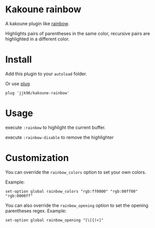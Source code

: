# Kakoune rainbow

A kakoune plugin like [rainbow](https://github.com/luochen1990/rainbow).

Highlights pairs of parentheses in the same color, recursive pairs are highlighted in a different color.

# Install

Add this plugin to your `autoload` folder.

Or use [plug](https://github.com/andreyorst/plug.kak)
```
plug 'jjk96/kakoune-rainbow'
```

# Usage

execute `:rainbow` to highlight the current buffer.

execute `:rainbow-disable` to remove the highlighter

# Customization

You can override the `rainbow_colors` option to set your own colors.

Example:
```
set-option global rainbow_colors "rgb:ff0000" "rgb:00ff00" "rgb:0000ff"
```

You can also override the `rainbow_opening` option to set the opening parentheses regex.
Example:
```
set-option global rainbow_opening "[\[{(<]"
```
